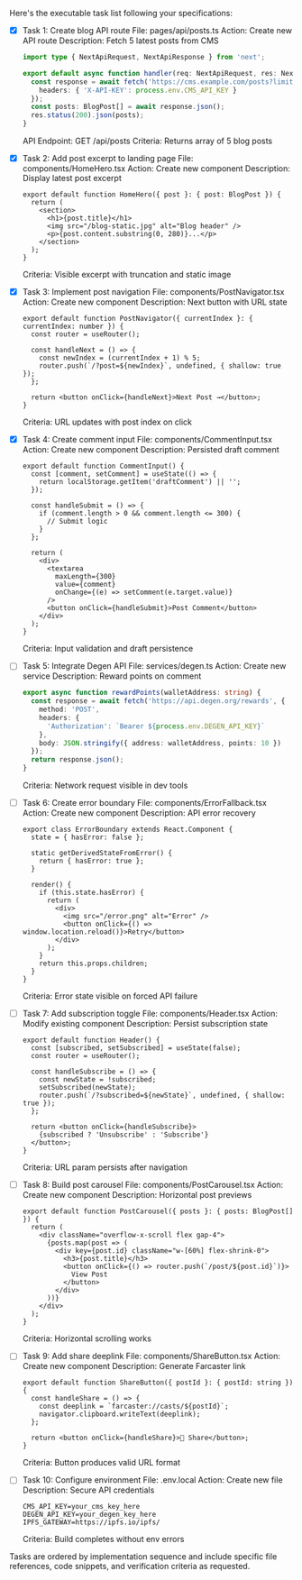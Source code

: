 Here's the executable task list following your specifications:

- [x] Task 1: Create blog API route
  File: pages/api/posts.ts
  Action: Create new API route
  Description: Fetch 5 latest posts from CMS
  ```typescript
  import type { NextApiRequest, NextApiResponse } from 'next';
  
  export default async function handler(req: NextApiRequest, res: NextApiResponse) {
    const response = await fetch('https://cms.example.com/posts?limit=5', {
      headers: { 'X-API-KEY': process.env.CMS_API_KEY }
    });
    const posts: BlogPost[] = await response.json();
    res.status(200).json(posts);
  }
  ```
  API Endpoint: GET /api/posts
  Criteria: Returns array of 5 blog posts

- [x] Task 2: Add post excerpt to landing page
  File: components/HomeHero.tsx
  Action: Create new component
  Description: Display latest post excerpt
  ```tsx
  export default function HomeHero({ post }: { post: BlogPost }) {
    return (
      <section>
        <h1>{post.title}</h1>
        <img src="/blog-static.jpg" alt="Blog header" />
        <p>{post.content.substring(0, 280)}...</p>
      </section>
    );
  }
  ```
  Criteria: Visible excerpt with truncation and static image

- [x] Task 3: Implement post navigation
  File: components/PostNavigator.tsx
  Action: Create new component
  Description: Next button with URL state
  ```tsx
  export default function PostNavigator({ currentIndex }: { currentIndex: number }) {
    const router = useRouter();
    
    const handleNext = () => {
      const newIndex = (currentIndex + 1) % 5;
      router.push(`/?post=${newIndex}`, undefined, { shallow: true });
    };

    return <button onClick={handleNext}>Next Post →</button>;
  }
  ```
  Criteria: URL updates with post index on click

- [x] Task 4: Create comment input
  File: components/CommentInput.tsx
  Action: Create new component
  Description: Persisted draft comment
  ```tsx
  export default function CommentInput() {
    const [comment, setComment] = useState(() => {
      return localStorage.getItem('draftComment') || '';
    });

    const handleSubmit = () => {
      if (comment.length > 0 && comment.length <= 300) {
        // Submit logic
      }
    };

    return (
      <div>
        <textarea 
          maxLength={300}
          value={comment}
          onChange={(e) => setComment(e.target.value)}
        />
        <button onClick={handleSubmit}>Post Comment</button>
      </div>
    );
  }
  ```
  Criteria: Input validation and draft persistence

- [ ] Task 5: Integrate Degen API
  File: services/degen.ts
  Action: Create new service
  Description: Reward points on comment
  ```typescript
  export async function rewardPoints(walletAddress: string) {
    const response = await fetch('https://api.degen.org/rewards', {
      method: 'POST',
      headers: {
        'Authorization': `Bearer ${process.env.DEGEN_API_KEY}`
      },
      body: JSON.stringify({ address: walletAddress, points: 10 })
    });
    return response.json();
  }
  ```
  Criteria: Network request visible in dev tools

- [ ] Task 6: Create error boundary
  File: components/ErrorFallback.tsx
  Action: Create new component
  Description: API error recovery
  ```tsx
  export class ErrorBoundary extends React.Component {
    state = { hasError: false };

    static getDerivedStateFromError() {
      return { hasError: true };
    }

    render() {
      if (this.state.hasError) {
        return (
          <div>
            <img src="/error.png" alt="Error" />
            <button onClick={() => window.location.reload()}>Retry</button>
          </div>
        );
      }
      return this.props.children;
    }
  }
  ```
  Criteria: Error state visible on forced API failure

- [ ] Task 7: Add subscription toggle
  File: components/Header.tsx
  Action: Modify existing component
  Description: Persist subscription state
  ```tsx
  export default function Header() {
    const [subscribed, setSubscribed] = useState(false);
    const router = useRouter();

    const handleSubscribe = () => {
      const newState = !subscribed;
      setSubscribed(newState);
      router.push(`/?subscribed=${newState}`, undefined, { shallow: true });
    };

    return <button onClick={handleSubscribe}>
      {subscribed ? 'Unsubscribe' : 'Subscribe'}
    </button>;
  }
  ```
  Criteria: URL param persists after navigation

- [ ] Task 8: Build post carousel
  File: components/PostCarousel.tsx
  Action: Create new component
  Description: Horizontal post previews
  ```tsx
  export default function PostCarousel({ posts }: { posts: BlogPost[] }) {
    return (
      <div className="overflow-x-scroll flex gap-4">
        {posts.map(post => (
          <div key={post.id} className="w-[60%] flex-shrink-0">
            <h3>{post.title}</h3>
            <button onClick={() => router.push(`/post/${post.id}`)}>
              View Post
            </button>
          </div>
        ))}
      </div>
    );
  }
  ```
  Criteria: Horizontal scrolling works

- [ ] Task 9: Add share deeplink
  File: components/ShareButton.tsx
  Action: Create new component
  Description: Generate Farcaster link
  ```tsx
  export default function ShareButton({ postId }: { postId: string }) {
    const handleShare = () => {
      const deeplink = `farcaster://casts/${postId}`;
      navigator.clipboard.writeText(deeplink);
    };

    return <button onClick={handleShare}>📡 Share</button>;
  }
  ```
  Criteria: Button produces valid URL format

- [ ] Task 10: Configure environment
  File: .env.local
  Action: Create new file
  Description: Secure API credentials
  ```env
  CMS_API_KEY=your_cms_key_here
  DEGEN_API_KEY=your_degen_key_here
  IPFS_GATEWAY=https://ipfs.io/ipfs/
  ```
  Criteria: Build completes without env errors

Tasks are ordered by implementation sequence and include specific file references, code snippets, and verification criteria as requested.
